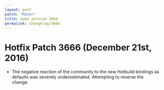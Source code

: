 ```yaml
---
layout: post
patch: "Minor"
title: Game version 3666
permalink: changelog/3666
---
```


# Hotfix Patch 3666 (December 21st, 2016)

- The negative reaction of the community to the new Hotbuild bindings as defaults was severely underestimated. Attempting to reverse the change.
